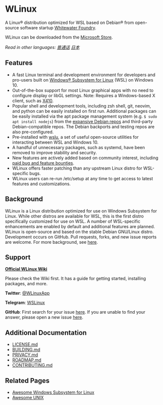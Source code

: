 # WLinux

A Linux® distribution optimized for WSL based on Debian® from open-source software startup [Whitewater Foundry](https://whitewaterfoundry.com
).

WLinux can be downloaded from the [Microsoft Store](https://afflnk.microsoft.com/c/1291904/433017/7593?u=https%3A%2F%2Fwww.microsoft.com%2Fstore%2FproductId%2F9NV1GV1PXZ6P).

*Read in other languages: [普通话](README.zh-cn.md) [日本](README.ja.md)*

## Features

- A fast Linux terminal and development environment for developers and pro-users built on [Windows® Subsystem for Linux](https://github.com/sirredbeard/Awesome-WSL) (WSL) on Windows 10.
- Out-of-the-box support for most Linux graphical apps with no need to configure display or libGL settings. Note: Requires a Windows-based X client, such as [X410](http://afflnk.microsoft.com/c/1291904/459838/7593?prodsku=9NLP712ZMN9Q&u=https%3A%2F%2Fwww.microsoft.com%2Fen-us%2Fstore%2Fp%2Fx410%2F9NLP712ZMN9Q).
- Popular shell and development tools, including zsh shell, git, neovim, and python can be easily installed on first run. Additional packages can be easily installed via the apt package management system (e.g. `$ sudo apt install nodejs`) from the [expansive Debian repos](https://packages.debian.org/stable/) and third-party Debian-compatible repos. The Debian backports and testing repos are also pre-configured.
- Pre-installed with [wslu](https://github.com/patrick330602/wslu), a set of useful open-source utilities for interacting between WSL and Windows 10.
- A handful of unnecessary packages, such as systemd, have been removed to improve stability and security.
- New features are actively added based on community interest, including [paid bug and feature bounties](https://github.com/WhitewaterFoundry/WLinux/issues?q=is%3Aissue+is%3Aopen+label%3ABounty).
- WLinux offers faster patching than any upstream Linux distro for WSL-specific bugs.
- WLinux users can re-run /etc/setup at any time to get access to latest features and customizations.
    
## Background

WLinux is a Linux distribution optimized for use on Windows Subsystem for Linux. While other distros are available for WSL, this is the first distro specifically customized for use on WSL. A number of WSL-specific enhancements are enabled by default and additional features are planned. WLinux is open-source and based on the stable Debian GNU/Linux distro. Development occurs on GitHub. Pull requests, forks, and new issue reports are welcome. For more background, see [here](https://whitewaterfoundry.com/). 

## Support

**[Official WLinux Wiki](https://github.com/WhitewaterFoundry/WLinux/wiki)**

Please check the Wiki first. It has a guide for getting started, installing packages, and more.

**Twitter**: [@WLinuxApp](https://twitter.com/WLinuxApp)

**Telegram**: [WSLinux](https://t.me/wslinux)

**GitHub**: First search for your issue [here](https://github.com/sirredbeard/WLinux/issues). If you are unable to find your answer, please open a new issue [here](https://github.com/sirredbeard/WLinux/issues/new).

## Additional Documentation

- [LICENSE.md](https://github.com/sirredbeard/WLinux/blob/master/LICENSE.md)
- [BUILDING.md](https://github.com/WhitewaterFoundry/WLinux/blob/master/BUILDING.md)
- [PRIVACY.md](https://github.com/WhitewaterFoundry/WLinux/blob/master/PRIVACY.md)
- [ROADMAP.md](https://github.com/WhitewaterFoundry/WLinux/blob/master/ROADMAP.md)
- [CONTRIBUTING.md](https://github.com/WhitewaterFoundry/WLinux/blob/master/CONTRIBUTING.md)

## Related Pages

- [Awesome Windows Subsystem for Linux](https://github.com/sirredbeard/Awesome-WSL)
- [Awesome UNIX](https://github.com/sirredbeard/Awesome-UNIX)
